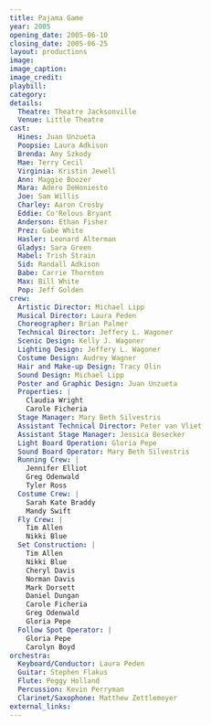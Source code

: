 ```yaml
---
title: Pajama Game
year: 2005
opening_date: 2005-06-10
closing_date: 2005-06-25
layout: productions
image:
image_caption:
image_credit:
playbill: 
category: 
details:
  Theatre: Theatre Jacksonville
  Venue: Little Theatre
cast:
  Hines: Juan Unzueta
  Poopsie: Laura Adkison
  Brenda: Amy Szkody
  Mae: Terry Cecil
  Virginia: Kristin Jewell
  Ann: Maggie Boozer
  Mara: Adero DeHoniesto
  Joe: Sam Willis
  Charley: Aaron Crosby
  Eddie: Co'Relous Bryant
  Anderson: Ethan Fisher
  Prez: Gabe White
  Hasler: Leonard Alterman
  Gladys: Sara Green
  Mabel: Trish Strain
  Sid: Randall Adkison
  Babe: Carrie Thornton
  Max: Bill White
  Pop: Jeff Golden
crew:
  Artistic Director: Michael Lipp
  Musical Director: Laura Peden
  Choreographer: Brian Palmer
  Technical Director: Jeffery L. Wagoner
  Scenic Design: Kelly J. Wagoner
  Lighting Design: Jeffery L. Wagoner
  Costume Design: Audrey Wagner
  Hair and Make-up Design: Tracy Olin
  Sound Design: Michael Lipp
  Poster and Graphic Design: Juan Unzueta
  Properties: |
    Claudia Wright
    Carole Ficheria
  Stage Manager: Mary Beth Silvestris
  Assistant Technical Director: Peter van Vliet
  Assistant Stage Manager: Jessica Besecker
  Light Board Operation: Gloria Pepe
  Sound Board Operator: Mary Beth Silvestris
  Running Crew: |
    Jennifer Elliot
    Greg Odenwald
    Tyler Ross
  Costume Crew: |
    Sarah Kate Braddy
    Mandy Swift
  Fly Crew: |
    Tim Allen
    Nikki Blue
  Set Construction: |
    Tim Allen
    Nikki Blue
    Cheryl Davis
    Norman Davis
    Mark Dorsett
    Daniel Dungan
    Carole Ficheria
    Greg Odenwald
    Gloria Pepe
  Follow Spot Operator: |
    Gloria Pepe
    Carolyn Boyd
orchestra:
  Keyboard/Conductor: Laura Peden
  Guitar: Stephen Flakus
  Flute: Peggy Holland
  Percussion: Kevin Perryman
  Clarinet/Saxophone: Matthew Zettlemoyer
external_links:
---
```

